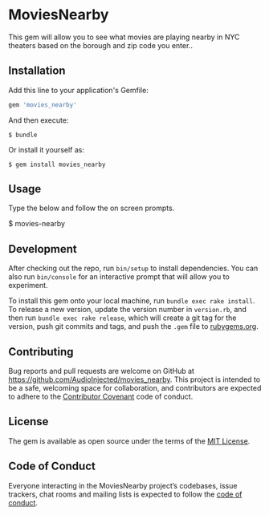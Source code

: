 # MoviesNearby

This gem will allow you to see what movies are playing nearby in NYC theaters based on the borough and zip code you enter..

## Installation

Add this line to your application's Gemfile:

```ruby
gem 'movies_nearby'
```

And then execute:

    $ bundle

Or install it yourself as:

    $ gem install movies_nearby

## Usage

Type the below and follow the on screen prompts.

$ movies-nearby

## Development

After checking out the repo, run `bin/setup` to install dependencies. You can also run `bin/console` for an interactive prompt that will allow you to experiment.

To install this gem onto your local machine, run `bundle exec rake install`. To release a new version, update the version number in `version.rb`, and then run `bundle exec rake release`, which will create a git tag for the version, push git commits and tags, and push the `.gem` file to [rubygems.org](https://rubygems.org).

## Contributing

Bug reports and pull requests are welcome on GitHub at https://github.com/AudioInjected/movies_nearby. This project is intended to be a safe, welcoming space for collaboration, and contributors are expected to adhere to the [Contributor Covenant](http://contributor-covenant.org) code of conduct.

## License

The gem is available as open source under the terms of the [MIT License](https://opensource.org/licenses/MIT).

## Code of Conduct

Everyone interacting in the MoviesNearby project’s codebases, issue trackers, chat rooms and mailing lists is expected to follow the [code of conduct](https://github.com/'rafaelbatista'/movies_nearby/blob/master/CODE_OF_CONDUCT.md).
